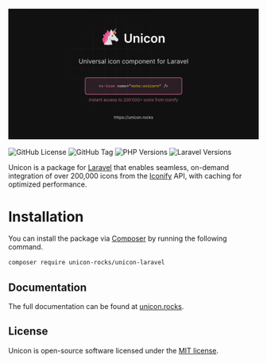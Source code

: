 [![](docs/og.svg)](https://unicon.rocks)

![GitHub License](https://img.shields.io/github/license/unicon-rocks/unicon-laravel)
![GitHub Tag](https://img.shields.io/github/v/tag/unicon-rocks/unicon-laravel?label=version)
![PHP Versions](https://img.shields.io/badge/php-%3E%3D8.1-blue)
![Laravel Versions](https://img.shields.io/badge/laravel-%3E%3D10-red)

Unicon is a package for [Laravel] that enables seamless, on-demand integration of over 200,000 icons from the [Iconify] API, with caching for optimized performance.

[Laravel]: https://laravel.com
[Iconify]: https://iconify.design/

# Installation

You can install the package via [Composer] by running the following command.

```bash
composer require unicon-rocks/unicon-laravel
```

[Composer]: https://getcomposer.org

## Documentation

The full documentation can be found at [unicon.rocks](https://unicon.rocks).

## License

Unicon is open-source software licensed under the [MIT license](LICENSE).
